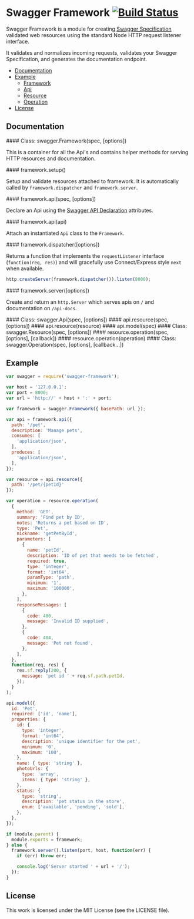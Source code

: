 # Swagger Framework [![Build Status](https://travis-ci.org/silas/swagger-framework.png?branch=master)](https://travis-ci.org/silas/swagger-framework)

Swagger Framework is a module for creating [Swagger Specification][spec] validated web resources using the standard Node HTTP request listener interface.

It validates and normalizes incoming requests, validates your Swagger Specification, and generates the documentation endpoint.

 * [Documentation](#documentation)
 * [Example](#example)
   * [Framework](#framework)
   * [Api](#api)
   * [Resource](#resource)
   * [Operation](#operation)
 * [License](#license)

## Documentation

<a name="framework"/>
#### Class: swagger.Framework(spec, [options])

This is a container for all the Api's and contains helper methods for serving HTTP resources and documentation.

<a name="framework-setup"/>
#### framework.setup()

Setup and validate resources attached to framework. It is automatically called by `framework.dispatcher` and `framework.server`.

<a name="framework-api"/>
#### framework.api(spec, [options])

Declare an Api using the [Swagger API Declaration](https://github.com/wordnik/swagger-spec/blob/master/versions/1.2.md#52-api-declaration) attributes.

<a name="framework-api-instance"/>
#### framework.api(api)

Attach an instantiated `Api` class to the `Framework`.

<a name="framework-dispatcher"/>
#### framework.dispatcher([options])

Returns a function that implements the `requestListener` interface (`function(req, res)`) and will gracefully use Connect/Express style `next` when available.

``` javascript
http.createServer(framework.dispatcher()).listen(8000);
```

<a name="framework-server"/>
#### framework.server([options])

Create and return an `http.Server` which serves apis on `/` and documentation on `/api-docs`.

<a name="api"/>
#### Class: swagger.Api(spec, [options])

<a name="api-resource"/>
#### api.resource(spec, [options])

<a name="api-resource-instance"/>
#### api.resource(resource)

<a name="api-model"/>
#### api.model(spec)

<a name="resource"/>
#### Class: swagger.Resource(spec, [options])

<a name="resource-operation"/>
#### resource.operation(spec, [options], [callback])

<a name="resource-operation-instance"/>
#### resource.operation(operation)

<a name="operation"/>
#### Class: swagger.Operation(spec, [options], [callback...])

## Example

``` javascript
var swagger = require('swagger-framework');

var host = '127.0.0.1';
var port = 8000;
var url = 'http://' + host + ':' + port;

var framework = swagger.Framework({ basePath: url });

var api = framework.api({
  path: '/pet',
  description: 'Manage pets',
  consumes: [
    'application/json',
  ],
  produces: [
    'application/json',
  ],
});

var resource = api.resource({
  path: '/pet/{petId}'
});

var operation = resource.operation(
  {
    method: 'GET',
    summary: 'Find pet by ID',
    notes: 'Returns a pet based on ID',
    type: 'Pet',
    nickname: 'getPetById',
    parameters: [
      {
        name: 'petId',
        description: 'ID of pet that needs to be fetched',
        required: true,
        type: 'integer',
        format: 'int64',
        paramType: 'path',
        minimum: '1',
        maximum: '100000',
      },
    ],
    responseMessages: [
      {
        code: 400,
        message: 'Invalid ID supplied',
      },
      {
        code: 404,
        message: 'Pet not found',
      },
    ],
  },
  function(req, res) {
    res.sf.reply(200, {
      message: 'pet id ' + req.sf.path.petId,
    });
  }
);

api.model({
  id: 'Pet',
  required: ['id', 'name'],
  properties: {
    id: {
      type: 'integer',
      format: 'int64',
      description: 'unique identifier for the pet',
      minimum: '0',
      maximum: '100',
    },
    name: { type: 'string' },
    photoUrls: {
      type: 'array',
      items: { type: 'string' },
    },
    status: {
      type: 'string',
      description: 'pet status in the store',
      enum: ['available', 'pending', 'sold'],
    },
  },
});

if (module.parent) {
  module.exports = framework;
} else {
  framework.server().listen(port, host, function(err) {
    if (err) throw err;

    console.log('Server started ' + url + '/');
  });
}
```

## License

This work is licensed under the MIT License (see the LICENSE file).

[spec]: https://github.com/wordnik/swagger-spec/blob/master/versions/1.2.md#readme
